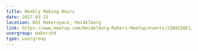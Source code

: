 ```yaml
---
title: Weekly Making Hours
date: 2017-03-15
location: DAI Makerspace, Heidelberg
link: https://www.meetup.com/Heidelberg-Makers-Meetup/events/238415661/
usergroup: makershd
type: usergroup
---
```

